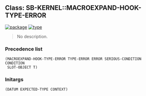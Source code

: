 ## Class: SB-KERNEL::MACROEXPAND-HOOK-TYPE-ERROR
[![package](https://img.shields.io/badge/Package-SB--KERNEL-5f9ea0.svg?style=social&colorA=999999)](../) [![type](https://img.shields.io/badge/Type-Class-5f9ea0.svg?style=social&colorA=999999)](../#class) 

> No description.

### Precedence list
```
(MACROEXPAND-HOOK-TYPE-ERROR TYPE-ERROR ERROR SERIOUS-CONDITION CONDITION
 SLOT-OBJECT T)
```
### Initargs
```
(DATUM EXPECTED-TYPE CONTEXT)
```
